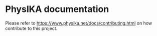 # PhysIKA documentation

Please refer to https://www.physika.net/docs/contributing.html on how contribute to this project.